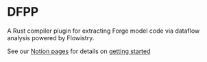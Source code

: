 # DFPP

A Rust compiler plugin for extracting Forge model code via dataflow analysis powered by Flowistry.

See our [Notion pages](https://www.notion.so/justus-adam/Dataflow-973fca6c36ca42a3ac8bc6be58edb909)
for details on [getting started](https://www.notion.so/justus-adam/Getting-Started-40541156c25d48f8b6ad79a0e1b09b91)

